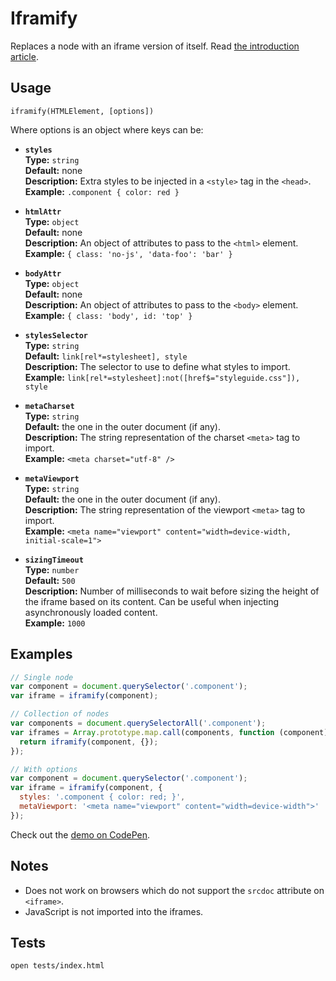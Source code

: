 # Iframify

Replaces a node with an iframe version of itself. Read [the introduction article](http://dev.edenspiekermann.com/2016/04/05/introducing-iframify/).


## Usage

```
iframify(HTMLElement, [options])
```

Where options is an object where keys can be:

* **`styles`**  
  **Type:** `string`  
  **Default:** none  
  **Description:** Extra styles to be injected in a `<style>` tag in the `<head>`.  
  **Example:** `.component { color: red }`

* **`htmlAttr`**  
  **Type:** `object`  
  **Default:** none  
  **Description:** An object of attributes to pass to the `<html>` element.  
  **Example:** `{ class: 'no-js', 'data-foo': 'bar' }`

* **`bodyAttr`**  
  **Type:** `object`  
  **Default:** none  
  **Description:** An object of attributes to pass to the `<body>` element.  
  **Example:** `{ class: 'body', id: 'top' }`

* **`stylesSelector`**  
  **Type:** `string`  
  **Default:** `link[rel*=stylesheet], style`  
  **Description:** The selector to use to define what styles to import.  
  **Example:** `link[rel*=stylesheet]:not([href$="styleguide.css"]), style`

* **`metaCharset`**  
  **Type:** `string`  
  **Default:** the one in the outer document (if any).  
  **Description:** The string representation of the charset `<meta>` tag to import.  
  **Example:** `<meta charset="utf-8" />`

* **`metaViewport`**  
  **Type:** `string`  
  **Default:** the one in the outer document (if any).  
  **Description:** The string representation of the viewport `<meta>` tag to import.  
  **Example:** `<meta name="viewport" content="width=device-width, initial-scale=1">`

* **`sizingTimeout`**  
  **Type:** `number`  
  **Default:** `500`  
  **Description:** Number of milliseconds to wait before sizing the height of the iframe based on its content. Can be useful when injecting asynchronously loaded content.  
  **Example:** `1000`

## Examples

```js
// Single node
var component = document.querySelector('.component');
var iframe = iframify(component);
```

```js
// Collection of nodes
var components = document.querySelectorAll('.component');
var iframes = Array.prototype.map.call(components, function (component) {
  return iframify(component, {});
});
```

```js
// With options
var component = document.querySelector('.component');
var iframe = iframify(component, {
  styles: '.component { color: red; }',
  metaViewport: '<meta name="viewport" content="width=device-width">'
});
```

Check out the [demo on CodePen](http://codepen.io/HugoGiraudel/pen/vGWpyr?editors=1000).


## Notes

* Does not work on browsers which do not support the `srcdoc` attribute on `<iframe>`.
* JavaScript is not imported into the iframes.


## Tests

```
open tests/index.html
```

